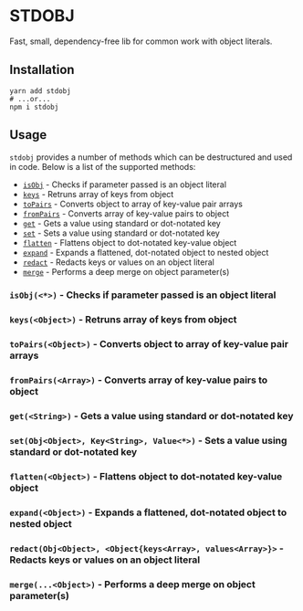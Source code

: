 # STDOBJ

Fast, small, dependency-free lib for common work with object literals.

## Installation

```
yarn add stdobj
# ...or...
npm i stdobj
```

## Usage

`stdobj` provides a number of methods which can be destructured and used
in code. Below is a list of the supported methods:

* [`isObj`](#isObj) - Checks if parameter passed is an object literal
* [`keys`](#keys) - Retruns array of keys from object
* [`toPairs`](#toPairs) - Converts object to array of key-value pair arrays
* [`fromPairs`](#fromPairs) - Converts array of key-value pairs to object
* [`get`](#get) - Gets a value using standard or dot-notated key
* [`set`](#set) - Sets a value using standard or dot-notated key
* [`flatten`](#flatten) - Flattens object to dot-notated key-value object
* [`expand`](#expand) - Expands a flattened, dot-notated object to nested object
* [`redact`](#redact) - Redacts keys or values on an object literal
* [`merge`](#merge) - Performs a deep merge on object parameter(s)

### `isObj(<*>)` - Checks if parameter passed is an object literal

### `keys(<Object>)` - Retruns array of keys from object

### `toPairs(<Object>)` - Converts object to array of key-value pair arrays

### `fromPairs(<Array>)` - Converts array of key-value pairs to object

### `get(<String>)` - Gets a value using standard or dot-notated key

### `set(Obj<Object>, Key<String>, Value<*>)` - Sets a value using standard or dot-notated key

### `flatten(<Object>)` - Flattens object to dot-notated key-value object

### `expand(<Object>)` - Expands a flattened, dot-notated object to nested object

### `redact(Obj<Object>, <Object{keys<Array>, values<Array>}>` - Redacts keys or values on an object literal

### `merge(...<Object>)` - Performs a deep merge on object parameter(s)
